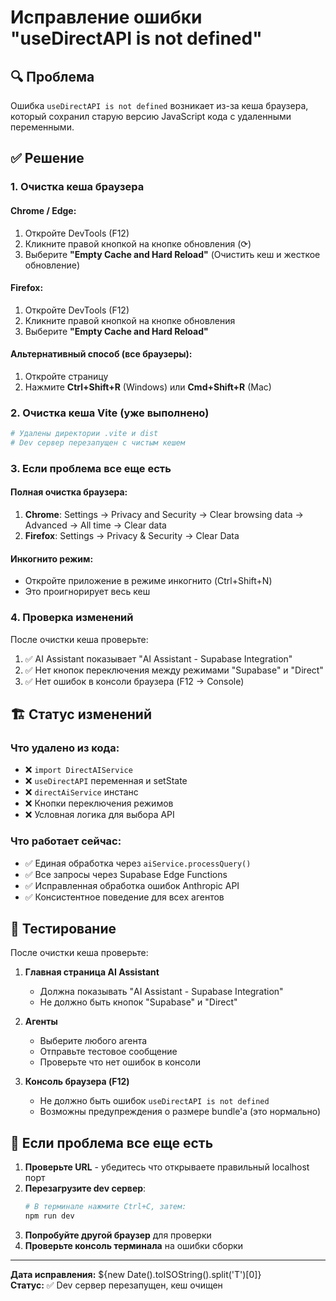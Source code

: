 # Исправление ошибки "useDirectAPI is not defined"

## 🔍 Проблема

Ошибка `useDirectAPI is not defined` возникает из-за кеша браузера, который сохранил старую версию JavaScript кода с удаленными переменными.

## ✅ Решение

### 1. Очистка кеша браузера

#### Chrome / Edge:

1. Откройте DevTools (F12)
2. Кликните правой кнопкой на кнопке обновления (⟳)
3. Выберите **"Empty Cache and Hard Reload"** (Очистить кеш и жесткое обновление)

#### Firefox:

1. Откройте DevTools (F12)
2. Кликните правой кнопкой на кнопке обновления
3. Выберите **"Empty Cache and Hard Reload"**

#### Альтернативный способ (все браузеры):

1. Откройте страницу
2. Нажмите **Ctrl+Shift+R** (Windows) или **Cmd+Shift+R** (Mac)

### 2. Очистка кеша Vite (уже выполнено)

```bash
# Удалены директории .vite и dist
# Dev сервер перезапущен с чистым кешем
```

### 3. Если проблема все еще есть

#### Полная очистка браузера:

1. **Chrome**: Settings → Privacy and Security → Clear browsing data → Advanced → All time → Clear data
2. **Firefox**: Settings → Privacy & Security → Clear Data

#### Инкогнито режим:

- Откройте приложение в режиме инкогнито (Ctrl+Shift+N)
- Это проигнорирует весь кеш

### 4. Проверка изменений

После очистки кеша проверьте:

1. ✅ AI Assistant показывает "AI Assistant - Supabase Integration"
2. ✅ Нет кнопок переключения между режимами "Supabase" и "Direct"
3. ✅ Нет ошибок в консоли браузера (F12 → Console)

## 🏗️ Статус изменений

### Что удалено из кода:

- ❌ `import DirectAIService`
- ❌ `useDirectAPI` переменная и setState
- ❌ `directAiService` инстанс
- ❌ Кнопки переключения режимов
- ❌ Условная логика для выбора API

### Что работает сейчас:

- ✅ Единая обработка через `aiService.processQuery()`
- ✅ Все запросы через Supabase Edge Functions
- ✅ Исправленная обработка ошибок Anthropic API
- ✅ Консистентное поведение для всех агентов

## 🧪 Тестирование

После очистки кеша проверьте:

1. **Главная страница AI Assistant**

   - Должна показывать "AI Assistant - Supabase Integration"
   - Не должно быть кнопок "Supabase" и "Direct"

2. **Агенты**

   - Выберите любого агента
   - Отправьте тестовое сообщение
   - Проверьте что нет ошибок в консоли

3. **Консоль браузера (F12)**
   - Не должно быть ошибок `useDirectAPI is not defined`
   - Возможны предупреждения о размере bundle'а (это нормально)

## 🎯 Если проблема все еще есть

1. **Проверьте URL** - убедитесь что открываете правильный localhost порт
2. **Перезагрузите dev сервер**:
   ```bash
   # В терминале нажмите Ctrl+C, затем:
   npm run dev
   ```
3. **Попробуйте другой браузер** для проверки
4. **Проверьте консоль терминала** на ошибки сборки

---

**Дата исправления:** ${new Date().toISOString().split('T')[0]}  
**Статус:** ✅ Dev сервер перезапущен, кеш очищен

